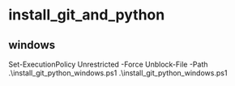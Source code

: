# install_git_and_python

## windows
Set-ExecutionPolicy Unrestricted -Force
Unblock-File -Path .\install_git_python_windows.ps1
.\install_git_python_windows.ps1
